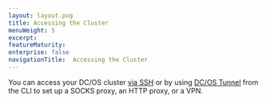 ```yaml
---
layout: layout.pug
title: Accessing the Cluster
menuWeight: 5
excerpt:
featureMaturity:
enterprise: false
navigationTitle:  Accessing the Cluster
---
```


<!-- This source repo for this topic is https://github.com/dcos/dcos-docs -->


You can access your DC/OS cluster [via SSH](/docs/1.8/administration/access-node/sshcluster/) or by using [DC/OS Tunnel](/docs/1.8/administration/access-node/tunnel/) from the CLI to set up a SOCKS proxy, an HTTP proxy, or a VPN.
